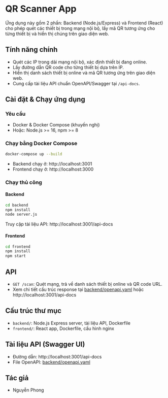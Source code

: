 
# QR Scanner App

Ứng dụng này gồm 2 phần: Backend (Node.js/Express) và Frontend (React) cho phép quét các thiết bị trong mạng nội bộ, lấy mã QR tương ứng cho từng thiết bị và hiển thị chúng trên giao diện web.

## Tính năng chính
- Quét các IP trong dải mạng nội bộ, xác định thiết bị đang online.
- Lấy đường dẫn QR code cho từng thiết bị dựa trên IP.
- Hiển thị danh sách thiết bị online và mã QR tương ứng trên giao diện web.
- Cung cấp tài liệu API chuẩn OpenAPI/Swagger tại `/api-docs`.

## Cài đặt & Chạy ứng dụng

### Yêu cầu
- Docker & Docker Compose (khuyến nghị)
- Hoặc: Node.js >= 16, npm >= 8

### Chạy bằng Docker Compose
```bash
docker-compose up --build
```
- Backend chạy ở: http://localhost:3001
- Frontend chạy ở: http://localhost:3000

### Chạy thủ công
#### Backend
```bash
cd backend
npm install
node server.js
```
Truy cập tài liệu API: http://localhost:3001/api-docs

#### Frontend
```bash
cd frontend
npm install
npm start
```

## API
- `GET /scan`: Quét mạng, trả về danh sách thiết bị online và QR code URL.
- Xem chi tiết cấu trúc response tại [backend/openapi.yaml](backend/openapi.yaml) hoặc http://localhost:3001/api-docs

## Cấu trúc thư mục
- `backend/`: Node.js Express server, tài liệu API, Dockerfile
- `frontend/`: React app, Dockerfile, cấu hình nginx

## Tài liệu API (Swagger UI)
- Đường dẫn: http://localhost:3001/api-docs
- File OpenAPI: [backend/openapi.yaml](backend/openapi.yaml)

## Tác giả
- Nguyễn Phong
